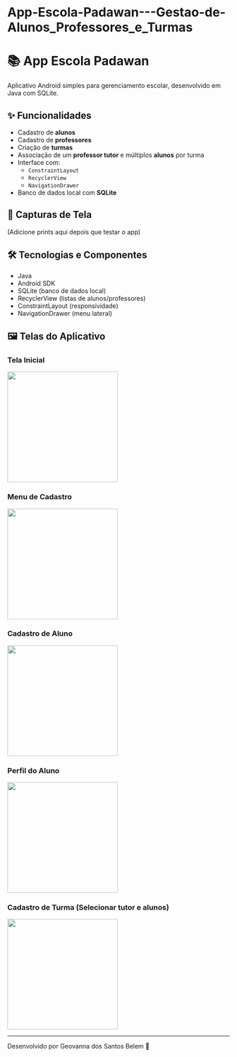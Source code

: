 # App-Escola-Padawan---Gestao-de-Alunos_Professores_e_Turmas
# 📚 App Escola Padawan

Aplicativo Android simples para gerenciamento escolar, desenvolvido em Java com SQLite.

## ✨ Funcionalidades

- Cadastro de **alunos**
- Cadastro de **professores**
- Criação de **turmas**
- Associação de um **professor tutor** e múltiplos **alunos** por turma
- Interface com:
  - `ConstraintLayout`
  - `RecyclerView`
  - `NavigationDrawer`
- Banco de dados local com **SQLite**

## 📸 Capturas de Tela

(Adicione prints aqui depois que testar o app)

## 🛠️ Tecnologias e Componentes

- Java
- Android SDK
- SQLite (banco de dados local)
- RecyclerView (listas de alunos/professores)
- ConstraintLayout (responsividade)
- NavigationDrawer (menu lateral)

## 🖼️ Telas do Aplicativo

### Tela Inicial
<img src="imgs/2.png" width="250"/>

### Menu de Cadastro
<img src="imgs/3.png" width="250"/>

### Cadastro de Aluno
<img src="imgs/4.png" width="250"/>

### Perfil do Aluno
<img src="imgs/1.png" width="250"/>

### Cadastro de Turma (Selecionar tutor e alunos)
<img src="imgs/5.png" width="250"/>

---

Desenvolvido por Geovanna dos Santos Belem 💙
